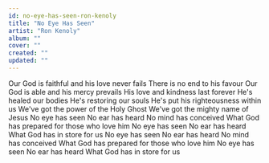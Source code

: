 ```yaml
---
id: no-eye-has-seen-ron-kenoly
title: "No Eye Has Seen"
artist: "Ron Kenoly"
album: ""
cover: ""
created: ""
updated: ""
---
```


Our God is faithful and his love never fails
There is no end to his favour
Our God is able and his mercy prevails
His love and kindness last forever
He's healed our bodies
He's restoring our souls
He's put his righteousness within us
We've got the power of the Holy Ghost
We've got the mighty name of Jesus
No eye has seen
No ear has heard
No mind has conceived
What God has prepared for those who love him
No eye has seen
No ear has heard
What God has in store for us
No eye has seen
No ear has heard
No mind has conceived
What God has prepared for those who love him
No eye has seen
No ear has heard
What God has in store for us